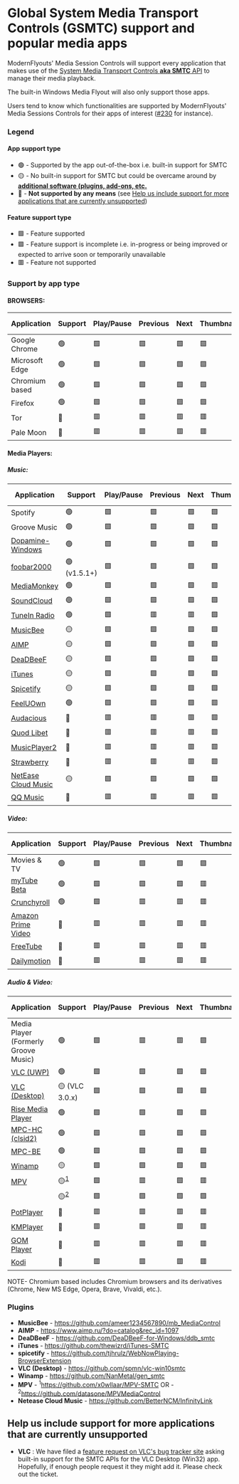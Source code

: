 # Global System Media Transport Controls (GSMTC) support and popular media apps

ModernFlyouts' Media Session Controls will support every application that makes use of the [System Media Transport Controls **aka SMTC** API](https://docs.microsoft.com/en-us/uwp/api/windows.media.systemmediatransportcontrols) to manage their media playback.

The built-in Windows Media Flyout will also only support those apps.

Users tend to know which functionalities are supported by ModernFlyouts' Media Sessions Controls for their apps of interest ([#230](https://github.com/ModernFlyouts-Community/ModernFlyouts/issues/230) for instance).


### Legend

#### App support type

- 🟢 - Supported by the app out-of-the-box i.e. built-in support for SMTC
- 🟡 - No built-in support for SMTC but could be overcame around by **[additional software (plugins, add-ons, etc.](#plugins)**
- 🔴 - **Not supported by any means** (see [Help us include support for more applications that are currently unsupported](#help-us-include-support-for-more-applications-that-are-currently-unsupported))

#### Feature support type

- 🟩 - Feature supported
- 🟪 - Feature support is incomplete i.e. in-progress or being improved or expected to arrive soon or temporarily unavailable
- 🟥 - Feature not supported


### Support by app type

#### BROWSERS:

| Application | Support | Play/Pause | Previous | Next | Thumbnail | Media Title | Media Artist | App Info | Shuffle | Repeat | Stop | Timeline information |
| --- | --- | ---| --- | --- | --- | --- | --- | --- | --- | --- | --- | --- |
| Google Chrome  | 🟢 | 🟩 | 🟩 | 🟩 | 🟩 | 🟩 | 🟩 | 🟪 | 🟥 | 🟥 | 🟥 | 🟥 |
| Microsoft Edge | 🟢 | 🟩 | 🟩 | 🟩 | 🟩 | 🟩 | 🟩 | 🟪 | 🟥 | 🟥 | 🟥 | 🟥 |
| Chromium based | 🟢 | 🟩 | 🟩 | 🟩 | 🟩 | 🟩 | 🟩 | 🟪 | 🟥 | 🟥 | 🟥 | 🟥 |
| Firefox        | 🟢 | 🟩 | 🟩 | 🟩 | 🟩 | 🟩 | 🟩 | 🟪 | 🟥 | 🟥 | 🟥 | 🟥 |
| Tor            | 🔴 | 🟥 | 🟥 | 🟥 | 🟥 | 🟥 | 🟥 | 🟥 | 🟥 | 🟥 | 🟥 | 🟥 |
| Pale Moon      | 🔴 | 🟥 | 🟥 | 🟥 | 🟥 | 🟥 | 🟥 | 🟥 | 🟥 | 🟥 | 🟥 | 🟥 |

#### Media Players:
##### Music:
| Application | Support | Play/Pause | Previous | Next | Thumbnail | Media Title | Media Artist | App Info | Shuffle | Repeat | Stop | Timeline information |
| --- | --- | ---| --- | --- | --- | --- | --- | --- | --- | --- | --- | --- |
| Spotify        | 🟢 | 🟩 | 🟩 | 🟩 | 🟩 | 🟩 | 🟩 | 🟪 | 🟩 | 🟩 | 🟩 | 🟩 |
| Groove Music   | 🟢 | 🟩 | 🟩 | 🟩 | 🟩 | 🟩 | 🟩 | 🟩 | 🟩 | 🟩 | 🟥 | 🟥 |
| [Dopamine-Windows](https://github.com/digimezzo/dopamine-windows) | 🟢 | 🟩 | 🟩 | 🟩 | 🟩 | 🟩 | 🟩 | 🟪 | 🟩 | 🟩 | 🟩 | 🟩 |
| [foobar2000](https://www.foobar2000.org/) | 🟢 (v1.5.1+) | 🟩 | 🟩 | 🟩 | 🟩 | 🟩 | 🟩 | 🟪 | 🟥 | 🟥 | 🟩 | 🟥 |
| [MediaMonkey](https://www.mediamonkey.com/download) | 🟢 | 🟩 | 🟩 | 🟩 | 🟥 | 🟩 | 🟩 | 🟩 | 🟥 | 🟥 | 🟥 | 🟥 |
| [SoundCloud](https://www.microsoft.com/store/productId/9NVJBT29B36L) | 🟢 | 🟩 | 🟩 | 🟩 | 🟩 | 🟩 | 🟩 | 🟪 | 🟥 | 🟥 | 🟩 | 🟥 |
| [TuneIn Radio](https://www.microsoft.com/store/productId/9WZDNCRFJ3SF) | 🟢 | 🟩 | 🟥 | 🟥 | 🟩 | 🟩 | 🟪 | 🟩 | 🟥 | 🟥 | 🟥 | 🟥 |
| [MusicBee](https://getmusicbee.com/downloads/) | 🟡 | 🟩 | 🟩 | 🟩 | 🟩 | 🟩 | 🟩 | 🟪 | 🟩 | 🟩 | 🟩 | 🟪 |
| [AIMP](https://www.aimp.ru/?do=download&os=windows) | 🟡 | 🟩 | 🟩 | 🟩 | 🟩 | 🟩 | 🟩 | 🟪 | 🟥 | 🟥 | 🟥 | 🟥 |
| [DeaDBeeF](https://deadbeef.sourceforge.io/download.html) | 🟡 | 🟩 | 🟩 | 🟩 | 🟪 | 🟩 | 🟩 | 🟩 | 🟥 | 🟥 | 🟥 | 🟥 |
| [iTunes](https://www.microsoft.com/store/productId/9PB2MZ1ZMB1S) | 🟡 | 🟩 | 🟩 | 🟩 | 🟩 | 🟩 | 🟩 | 🟪 | 🟥 | 🟥 | 🟩 | 🟥 |
| [Spicetify](https://github.com/spicetify/spicetify-cli) | 🟡 | 🟩 | 🟩 | 🟩 | 🟩 | 🟩 | 🟩 | 🟩 | 🟩 | 🟩 | 🟩 | 🟩 |
| [FeelUOwn](https://github.com/feeluown/FeelUOwn) | 🟢 | 🟩 | 🟩 | 🟩 | 🟥 | 🟩 | 🟩 | 🟥 | 🟥 | 🟥 | 🟥 | 🟥 |
| [Audacious](https://audacious-media-player.org/download) | 🔴 | 🟥 | 🟥 | 🟥 | 🟥 | 🟥 | 🟥 | 🟥 | 🟥 | 🟥 | 🟥 | 🟥 |
| [Quod Libet](https://quodlibet.readthedocs.io/en/latest/downloads.html) | 🔴 | 🟥 | 🟥 | 🟥 | 🟥 | 🟥 | 🟥 | 🟥 | 🟥 | 🟥 | 🟥 | 🟥 |
| [MusicPlayer2](https://github.com/zhongyang219/MusicPlayer2/) | 🔴 | 🟥 | 🟥 | 🟥 | 🟥 | 🟥 | 🟥 | 🟥 | 🟥 | 🟥 | 🟥 | 🟥 |
| [Strawberry](https://www.strawberrymusicplayer.org/#download) | 🔴 | 🟥 | 🟥 | 🟥 | 🟥 | 🟥 | 🟥 | 🟥 | 🟥 | 🟥 | 🟥 | 🟥 |
| [NetEase Cloud Music](https://music.163.com/#/download) | 🟡 | 🟩 | 🟩 | 🟩 | 🟩 | 🟪 | 🟩 | 🟩 | 🟩 | 🟥 | 🟥 | 🟥 |
| [QQ Music](https://y.qq.com/download) | 🔴 | 🟥 | 🟥 | 🟥 | 🟥 | 🟥 | 🟥 | 🟥 | 🟥 | 🟥 | 🟥 | 🟥 |

##### Video:
| Application | Support | Play/Pause | Previous | Next | Thumbnail | Media Title | Media Artist | App Info | Shuffle | Repeat | Stop | Timeline information |
| --- | --- | ---| --- | --- | --- | --- | --- | --- | --- | --- | --- | --- |
| Movies & TV    | 🟢 | 🟩 | 🟩 | 🟩 | 🟪 | 🟩 | 🟪 | 🟩 | 🟥 | 🟥 | 🟩 | 🟩 |
| [myTube Beta](https://www.microsoft.com/store/productId/9WZDNCRDT29J) | 🟢 | 🟩 | 🟩 | 🟩 | 🟥 | 🟩 | 🟩 | 🟩 | 🟥 | 🟥 | 🟩 | 🟥 |
| [Crunchyroll](https://www.microsoft.com/store/productId/9WZDNCRFJ15T) | 🟢 | 🟩 | 🟥 | 🟥 | 🟥 | 🟥 | 🟥 | 🟩 | 🟥 | 🟥 | 🟥 | 🟥 |
| [Amazon Prime Video](https://www.microsoft.com/store/productId/9P6RC76MSMMJ) | 🔴 | 🟥 | 🟥 | 🟥 | 🟥 | 🟥 | 🟥 | 🟥 | 🟥 | 🟥 | 🟥 | 🟥 |
| [FreeTube](https://freetubeapp.io/#download) | 🔴 | 🟥 | 🟥 | 🟥 | 🟥 | 🟥 | 🟥 | 🟥 | 🟥 | 🟥 | 🟥 | 🟥 |
| [Dailymotion](https://www.microsoft.com/store/productId/9WZDNCRFHX2X) | 🔴 | 🟥 | 🟥 | 🟥 | 🟥 | 🟥 | 🟥 | 🟥 | 🟥 | 🟥 | 🟥 | 🟥 |

##### Audio & Video:
| Application | Support | Play/Pause | Previous | Next | Thumbnail | Media Title | Media Artist | App Info | Shuffle | Repeat | Stop | Timeline information |
| --- | --- | ---| --- | --- | --- | --- | --- | --- | --- | --- | --- | --- |
| Media Player (Formerly Groove Music)  | 🟢 | 🟩 | 🟥 | 🟥 | 🟪 | 🟥 | 🟥 | 🟩 | 🟩 | 🟩 | 🟥 | 🟩 |
| [VLC (UWP)](https://www.microsoft.com/store/productId/9NBLGGH4VVNH) | 🟢 | 🟩 | 🟩 | 🟩 | 🟩 | 🟩 | 🟩 | 🟩 | 🟥 | 🟥 | 🟩 | 🟥 |
| [VLC (Desktop)](https://www.videolan.org/vlc/) | 🟡 (VLC 3.0.x)| 🟩 | 🟩 | 🟩 | 🟪 | 🟩 | 🟩 | 🟩 | 🟥 | 🟥 | 🟥 | 🟥 |
| [Rise Media Player](https://github.com/Rise-Software/Rise-Media-Player) | 🟢 | 🟩 | 🟩 | 🟩 | 🟩 | 🟩 | 🟩 | 🟩 | 🟪 | 🟩 | 🟪 | 🟩 |
| [MPC-HC (clsid2)](https://github.com/clsid2/mpc-hc) | 🟢 | 🟩 | 🟩 | 🟩 | 🟪 | 🟩 | 🟩 | 🟩 | 🟥 | 🟥 | 🟩 | 🟥 |
| [MPC-BE](https://sourceforge.net/projects/mpcbe/) | 🟢 | 🟩 | 🟩 | 🟩 | 🟪 | 🟩 | 🟩 | 🟩 | 🟥 | 🟥 | 🟥 | 🟥 |
| [Winamp](https://www.winamp.com/) | 🟡 | 🟩 | 🟩 | 🟩 | 🟪 | 🟩 | 🟩 | 🟩 | 🟥 | 🟥 | 🟥 | 🟥 |
| [MPV](https://mpv.io/installation/) | 🟡<sup>[1](#f1)</sup> | 🟩 | 🟥 | 🟩 | 🟥 | 🟩 | 🟩 | 🟪 | 🟥 | 🟥 | 🟥 | 🟥 |
|                                     | 🟡<sup>[2](#f2)</sup> | 🟩 | 🟩 | 🟩 | 🟩 | 🟩 | 🟩 | 🟪 | 🟥 | 🟥 | 🟥 | 🟥 |
| [PotPlayer](https://daumpotplayer.com/download/) | 🔴 | 🟥 | 🟥 | 🟥 | 🟥 | 🟥 | 🟥 | 🟥 | 🟥 | 🟥 | 🟥 | 🟥 |
| [KMPlayer](https://www.kmplayer.com/home) | 🔴 | 🟥 | 🟥 | 🟥 | 🟥 | 🟥 | 🟥 | 🟥 | 🟥 | 🟥 | 🟥 | 🟥 |
| [GOM Player](https://www.gomlab.com/download/) | 🔴 | 🟥 | 🟥 | 🟥 | 🟥 | 🟥 | 🟥 | 🟥 | 🟥 | 🟥 | 🟥 | 🟥 |
| [Kodi](https://www.microsoft.com/store/productId/9NBLGGH4T892) | 🔴 | 🟥 | 🟥 | 🟥 | 🟥 | 🟥 | 🟥 | 🟥 | 🟥 | 🟥 | 🟥 | 🟥 |

NOTE- Chromium based includes Chromium browsers and its derivatives (Chrome, New MS Edge, Opera, Brave, Vivaldi, etc.). 


### Plugins

- **MusicBee** - https://github.com/ameer1234567890/mb_MediaControl
- **AIMP** - https://www.aimp.ru/?do=catalog&rec_id=1097
- **DeaDBeeF** - https://github.com/DeaDBeeF-for-Windows/ddb_smtc
- **iTunes** - https://github.com/thewizrd/iTunes-SMTC 
- **spicetify** - https://github.com/tjhrulz/WebNowPlaying-BrowserExtension
- **VLC (Desktop)** - https://github.com/spmn/vlc-win10smtc
- **Winamp** - https://github.com/NanMetal/gen_smtc
- **MPV** - <sup><a name="f1">1</a></sup>https://github.com/x0wllaar/MPV-SMTC OR
          - <sup><a name="f2">2</a></sup>https://github.com/datasone/MPVMediaControl
- **Netease Cloud Music** - https://github.com/BetterNCM/InfinityLink
## Help us include support for more applications that are currently unsupported

- **VLC** : We have filed a [feature request on VLC's bug tracker site](https://trac.videolan.org/vlc/ticket/25258#ticket) asking built-in support for the SMTC APIs for the VLC Desktop (Win32) app.
Hopefully, if enough people request it they might add it. Please check out the ticket.
